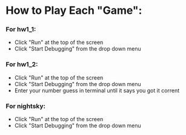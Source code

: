 # How to Play Each "Game":


### For hw1_1:

- Click "Run" at the top of the screen
- Click "Start Debugging" from the drop down menu


### For hw1_2:

- Click "Run" at the top of the screen
- Click "Start Debugging" from the drop down menu
- Enter your number guess in terminal until it says you got it corrent

### For nightsky:

- Click "Run" at the top of the screen
- Click "Start Debugging" from the drop down menu
